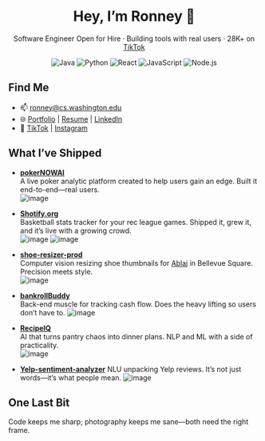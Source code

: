 <h1 align="center">Hey, I’m Ronney 👋</h1>  
<p align="center">Software Engineer Open for Hire · Building tools with real users · 28K+ on <a href="https://www.tiktok.com/@ronneydophotography">TikTok</a></p>  

<p align="center">
  <img src="https://img.shields.io/badge/Java-007396?style=flat&logo=java&logoColor=white" alt="Java">
  <img src="https://img.shields.io/badge/Python-3776AB?style=flat&logo=python&logoColor=white" alt="Python">
  <img src="https://img.shields.io/badge/React-61DAFB?style=flat&logo=react&logoColor=black" alt="React">
  <img src="https://img.shields.io/badge/JavaScript-F7DF1E?style=flat&logo=javascript&logoColor=black" alt="JavaScript">
  <img src="https://img.shields.io/badge/Node.js-339933?style=flat&logo=node.js&logoColor=white" alt="Node.js">
</p>

## Find Me  
- 📫 [ronney@cs.washington.edu](mailto:ronney@cs.washington.edu)  
- 🌐 [Portfolio](https://ronney221.github.io/portfolio) | [Resume](https://docs.google.com/document/d/1LrOxb1h5nHf0gbXTiCUulH64IVjJRTscKFopmrgyouE/edit?tab=t.0) | [LinkedIn](https://www.linkedin.com/in/ronneydo/)  
- 📸 [TikTok](https://www.tiktok.com/@ronneydophotography) | [Instagram](https://www.instagram.com/ronneydo/) 



## What I’ve Shipped  
- **[pokerNOWAI](https://www.pokernowai.com)**  
  A live poker analytic platform created to help users gain an edge. Built it end-to-end—real users.  
  ![image](https://github.com/user-attachments/assets/b2ca4913-d9c0-41bc-9a7b-9823702414e9)


- **[Shotify.org](https://shotify.org)**  
  Basketball stats tracker for your rec league games. Shipped it, grew it, and it’s live with a growing crowd.  
  ![image](https://github.com/user-attachments/assets/c48b966a-5975-4071-bb91-d7476cfc7d96)
  ![image](https://github.com/user-attachments/assets/c4a6d093-2920-4650-a331-6fff3ebcaede)



- **[shoe-resizer-prod](https://shoe-resizer-prod.vercel.app)**  
  Computer vision resizing shoe thumbnails for [Ablaj](https://ablaj.com/) in Bellevue Square. Precision meets style.  
  ![image](https://github.com/user-attachments/assets/ee54a6b2-bfe1-4b38-9e08-87a5baa8528f)

  
- **[bankrollBuddy](https://bankroll-buddy.vercel.app)**  
  Back-end muscle for tracking cash flow. Does the heavy lifting so users don’t have to.
  ![image](https://github.com/user-attachments/assets/713c0d4f-7abe-4341-95ba-8e0505ca8958)

  
- **[RecipeIQ](https://github.com/Ronney221/RecipeIQ)**  
  AI that turns pantry chaos into dinner plans. NLP and ML with a side of practicality.  
  ![image](https://github.com/user-attachments/assets/bfb3331f-8811-4dcc-aea1-1f47a814b315)
  
- **[Yelp-sentiment-analyzer](https://github.com/Ronney221/Yelp-sentiment-analyzer)**
  NLU unpacking Yelp reviews. It’s not just words—it’s what people mean.
  ![image](https://github.com/user-attachments/assets/ac96b51e-0ca6-449b-a08c-c60225822c06)

## One Last Bit  
Code keeps me sharp; photography keeps me sane—both need the right frame.  
